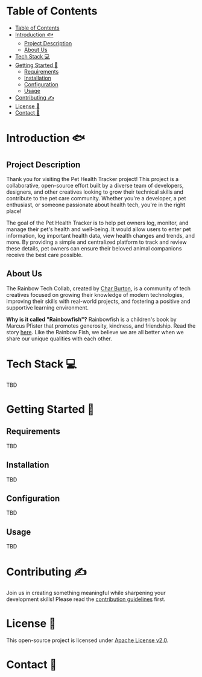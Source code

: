 # Table of Contents
- [Table of Contents](#table-of-contents)
- [Introduction 🐟](#introduction-)
  - [Project Description](#project-description)
  - [About Us](#about-us)
- [Tech Stack 💻](#tech-stack-)
- [Getting Started 🚀](#getting-started-)
  - [Requirements](#requirements)
  - [Installation](#installation)
  - [Configuration](#configuration)
  - [Usage](#usage)
- [Contributing ✍️](#contributing-️)
- [License 📃](#license-)
- [Contact 💬](#contact-)

# Introduction 🐟
## Project Description
Thank you for visiting the Pet Health Tracker project! This project is a collaborative, open-source effort built by a diverse team of developers, designers, and other creatives looking to grow their technical skills and contribute to the pet care community. Whether you're a developer, a pet enthusiast, or someone passionate about health tech, you're in the right place!

The goal of the Pet Health Tracker is to help pet owners log, monitor, and manage their pet's health and well-being. It would allow users to enter pet information, log important health data, view health changes and trends, and more. By providing a simple and centralized platform to track and review these details, pet owners can ensure their beloved animal companions receive the best care possible.


## About Us
The Rainbow Tech Collab, created by [Char Burton](https://github.com/charburton18), is a community of tech creatives focused on growing their knowledge of modern technologies, improving their skills with real-world projects, and fostering a positive and supportive learning environment.

**Why is it called "Rainbowfish"?**
Rainbowfish is a children's book by Marcus Pfister that promotes generosity, kindness, and friendship. Read the story [here](https://milldamschool.org/wp-content/uploads/sites/4/2022/09/The_rainbow_fish.pdf). Like the Rainbow Fish, we believe we are all better when we share our unique qualities with each other.

# Tech Stack 💻
TBD

# Getting Started 🚀
## Requirements
TBD

## Installation
TBD

## Configuration
TBD

## Usage
TBD

# Contributing ✍️
Join us in creating something meaningful while sharpening your development skills! Please read the [contribution guidelines](https://github.com/Rainbowfish-Tech-Collab/Pet-Health-Tracker/blob/main/CONTRIBUTING.md) first.

# License 📃
This open-source project is licensed under [Apache License v2.0](https://www.apache.org/licenses/LICENSE-2.0).

# Contact 💬
